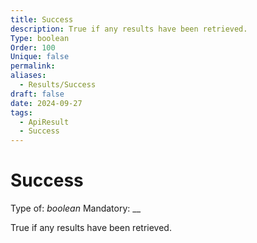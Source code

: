 ```yaml
---
title: Success
description: True if any results have been retrieved.
Type: boolean
Order: 100
Unique: false
permalink: 
aliases:
  - Results/Success
draft: false
date: 2024-09-27
tags:
  - ApiResult
  - Success
---
```

# Success

Type of: _boolean_
Mandatory: __

True if any results have been retrieved.
